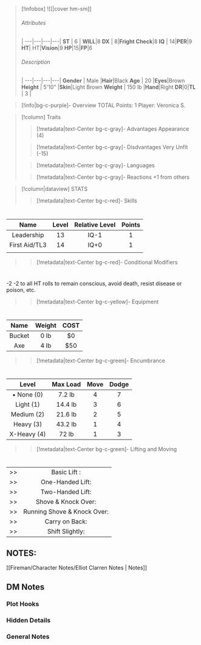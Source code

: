 
> [!infobox]
> ![[|cover hm-sm]]
> ###### Attributes
>  |
> ---|---|---|---|
> **ST** | 6 | **WILL**|8
> **DX** | 8|**Fright Check**|8
> **IQ** | 14|**PER**|9
> **HT**| HT|**Vision**|9
>**HP**|15|**FP**|6
> ###### Description
>  |
> ---|---|---|---|
> **Gender** | Male |**Hair**|Black
> **Age** | 20 |**Eyes**|Brown
> **Height** | 5&apos;10&quot; |**Skin**|Light Brown
> **Weight** | 150 lb |**Hand**|Right
> **DR**|0|**TL** | 3 |


> [!info|bg-c-purple]- Overview
TOTAL Points: 1
Player: Veronica S.

> [!column] Traits
>> [!metadata|text-Center bg-c-gray]- Advantages
>> Appearance   (4)
>
>> [!metadata|text-Center bg-c-gray]- Disdvantages
>> Very Unfit   (-15)
>
>> [!metadata|text-Center bg-c-gray]- Languages
>
>> [!metadata|text-Center bg-c-gray]- Reactions
>> +1 from others
>

> [!column|dataview] STATS
>> [!metadata|text-Center bg-c-red]- Skills
>> # 
|             Name             | Level | Relative Level | Points |
|:----------------------------:|:-----:|:--------------:|:------:|
|Leadership |13|IQ-1|1|
|First Aid/TL3 |14|IQ+0|1|
|                              |       |                |        |
> 
>>[!metadata|text-Center bg-c-red]- Conditional Modifiers
>> # 
>> 
-2 -2 to all HT rolls to remain conscious, avoid death, resist disease or poison, etc.
>
>
>> [!metadata|text-Center bg-c-yellow]- Equipment
>> # 
|             Name             |  Weight | COST |
|:----------------------------:|:--------------:|:------:|
|Bucket |0 lb| $0|
|Axe |4 lb| $50|
> 
>> [!metadata|text-Center bg-c-green]- Encumbrance
>> # 
|Level| Max Load | Move | Dodge|
|:---:|:---:|:---:|:---:|
|&#8226; None (0)| 7.2 lb|4| 7|
|Light (1)| 14.4 lb|3| 6|
|Medium (2)| 21.6 lb|2| 5|
|Heavy (3)| 43.2 lb|1| 4|
|X-Heavy (4)| 72 lb|1| 3|
>> 
>
>> [!metadata|text-Center bg-c-green]- Lifting and Moving
>> #
| |  |
|:--:|:--:|
>> |Basic Lift :                              |7.2 lb|
>> |One-Handed Lift:                   |14.4 lb|
>> |Two-Handed Lift:                   |57.6 lb|
>> |Shove & Knock Over:              |86.4 lb|
>> |Running Shove & Knock Over: |172.8 lb|
>> |Carry on Back:                        |108 lb|
>> |Shift Slightly:                          |360 lb|
>



## NOTES:
[[Fireman/Character Notes/Elliot Clarren Notes | Notes]]

## DM Notes

### Plot Hooks


### Hidden Details


### General Notes

